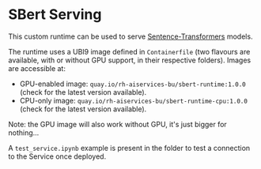 # SBert Serving

This custom runtime can be used to serve [Sentence-Transformers](https://huggingface.co/sentence-transformers) models.

The runtime uses a UBI9 image defined in `Containerfile` (two flavours are available, with or without GPU support, in their respective folders). Images are accessible at:

- GPU-enabled image: `quay.io/rh-aiservices-bu/sbert-runtime:1.0.0` (check for the latest version available).
- CPU-only image: `quay.io/rh-aiservices-bu/sbert-runtime-cpu:1.0.0` (check for the latest version available).

Note: the GPU image will also work without GPU, it's just bigger for nothing...

A `test_service.ipynb` example is present in the folder to test a connection to the Service once deployed.
